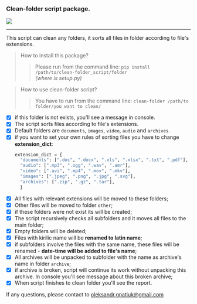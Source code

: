### Clean-folder script package.

![](https://img.shields.io/github/watchers/OleksandrGnatiuk/clean_folder_script?style=social)

---

This script can clean any folders, it sorts all files in folder according to file's extensions.

> How to install this package?
>
> > Please run from the command line: `pip install /path/to/clean-folder_script/folder`  
> >  _(where is setup.py)_

> How to use clean-folder script?
>
> > You have to run from the command line: `clean-folder /path/to folder/you want to clean/`

- [x] if this folder is not exists, you'll see a message in console.
- [x] The script sorts files according to file's extensions.
- [x] Default folders are `documents`, `images`, `video`, `audio` and `archives`.
- [x] if you want to set your own rules of sorting files you have to change __extension_dict__:
  ```python
  extension_dict = {
    "documents": [".doc", ".docx", ".xls", ".xlsx", ".txt", ".pdf"],
    "audio": [".mp3", ".ogg", ".wav", ".amr"],
    "video": [".avi", ".mp4", ".mov", ".mkv"],
    "images": [".jpeg", ".png", ".jpg", ".svg"],
    "archives": [".zip", ".gz", ".tar"],
    }
  ```
- [x] All files with relevant extensions will be moved to these folders;
- [x] Other files will be moved to folder `other`;
- [x] if these folders were not exist its will be created;
- [x] The script recursively checks all subfolders and it moves all files to the main folder;
- [x] Empty folders will be deleted;
- [x] Files with kirilic name will be **renamed to latin name**;
- [x] if subfolders involve the files with the same name, these files will be renamed - **date-time will be added to file's name**;
- [x] All archives will be unpacked to subfolder with the name as archive's name in folder `archive`;
- [x] if archive is broken, script will continue its work without unpacking this archive. In console you'll see message about this broken archive;
- [x] When script finishes to clean folder you'll see the report.

If any questions, please contact to oleksandr.gnatiuk@gmail.com

